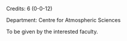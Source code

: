 Credits: 6 (0-0-12)

Department: Centre for Atmospheric Sciences

To be given by the interested faculty.